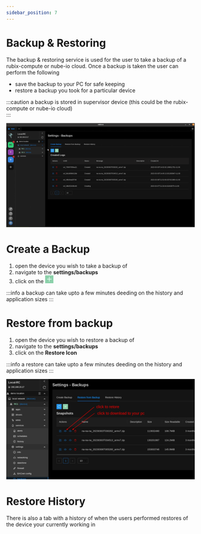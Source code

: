```yaml
---
sidebar_position: 7
---
```


# Backup & Restoring

The backup & restoring service is used for the user to take a backup of a rubix-compute or nube-io cloud. Once a backup is taken the user can perform the following

- save the backup to your PC for safe keeping
- restore a backup you took for a particular device


:::caution
a backup is stored in supervisor device (this could be the rubix-compute or nube-io cloud) <br/>
:::

![snapshots.gif](img/snapshots.gif)

# Create a Backup

1. open the device you wish to take a backup of
2. navigate to the **settings/backups**
3. click on the ![Create new](../img/apps/add-button.png)

:::info
a backup can take upto a few minutes deeding on the history and application sizes 
:::

# Restore from backup

1. open the device you wish to restore a backup of
2. navigate to the **settings/backups**
3. click on the **Restore Icon**

:::info
a restore can take upto a few minutes deeding on the history and application sizes
:::

![restore-snapshot.png](img/restore-snapshot.png)

# Restore History

There is also a tab with a history of when the users performed restores of the device your currently working in
